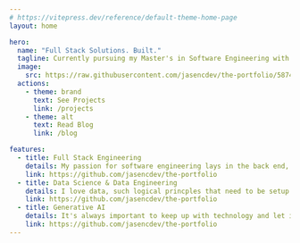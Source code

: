 ```yaml
---
# https://vitepress.dev/reference/default-theme-home-page
layout: home

hero:
  name: "Full Stack Solutions. Built."
  tagline: Currently pursuing my Master's in Software Engineering with a focus on data engineering and generative AI. This portfolio showcases my projects as I explore the fascinating intersection of data pipelines and AI technologies. I'm documenting my learning journey through apps that scale, data systems, and generative AI tools.
  image:
    src: https://raw.githubusercontent.com/jasencdev/the-portfolio/5874337ff4af521fda53fb3193075b45349a140c/black-logo-nobackground.png
  actions:
    - theme: brand
      text: See Projects
      link: /projects
    - theme: alt
      text: Read Blog
      link: /blog

features:
  - title: Full Stack Engineering
    details: My passion for software engineering lays in the back end, but I can do a little bit of everything.
    link: https://github.com/jasencdev/the-portfolio
  - title: Data Science & Data Engineering
    details: I love data, such logical princples that need to be setup correctly.
    link: https://github.com/jasencdev/the-portfolio
  - title: Generative AI
    details: It's always important to keep up with technology and let it help you scale 🚀
    link: https://github.com/jasencdev/the-portfolio
---
```



